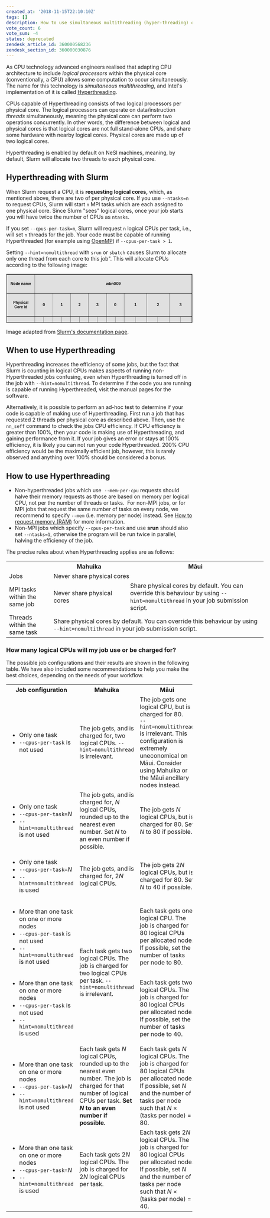 ```yaml
---
created_at: '2018-11-15T22:10:10Z'
tags: []
description: How to use simultaneous multithreading (hyper-threading) on NeSI.
vote_count: 6
vote_sum: -4
status: deprecated
zendesk_article_id: 360000568236
zendesk_section_id: 360000030876
---
```


As CPU technology advanced engineers realised that adapting CPU
architecture to include *logical* *processors* within the physical core
(conventionally, a CPU) allows some computation to occur simultaneously.
The name for this technology is *simultaneous multithreading*, and
Intel's implementation of it is called
[Hyperthreading](https://en.wikipedia.org/wiki/Hyper-threading).

CPUs capable of Hyperthreading consists of two logical processors per
physical core. The logical processors can operate on data/instruction
*threads* simultaneously, meaning the physical core can perform two
operations concurrently. In other words, the difference between logical
and physical cores is that logical cores are not full stand-alone CPUs,
and share some hardware with nearby logical cores. Physical cores are
made up of two logical cores.

Hyperthreading is enabled by default on NeSI machines, meaning, by
default, Slurm will allocate two threads to each physical core.

## Hyperthreading with Slurm

When Slurm request a CPU, it is **requesting logical cores,** which, as
mentioned above, there are two of per physical core. If you use
`--ntasks=n` to request CPUs, Slurm will start `n` MPI tasks which are
each assigned to one physical core. Since Slurm "sees" logical cores,
once your job starts you will have twice the number of CPUs as `ntasks`.

If you set `--cpus-per-task=n`, Slurm will request `n` logical CPUs per
task, i.e., will set `n` threads for the job. Your code must be capable
of running Hyperthreaded (for example using
[OpenMP](OpenMP_settings.md))
if `--cpus-per-task > 1`.

Setting `--hint=nomultithread` with `srun` or `sbatch` causes Slurm to
allocate only one thread from each core to this job". This will allocate
CPUs according to the following image:
<table style="height: 132px;" border="1" width="591" cellspacing="0" cellpadding="3">
<tbody>
<tr style="height: 22px;">
<td style="height: 22px; width: 164.389px;" bgcolor="#e0e0e0">
<p align="CENTER"><font size="1"><strong>Node name</strong></font></p>
</td>
<td style="height: 22px; width: 403.878px;" colspan="16" bgcolor="#e0e0e0">
<p align="CENTER"><font size="1"><strong>wbn009</strong></font></p>
</td>
</tr>
<tr style="height: 22px;">
<td style="height: 22px; width: 164.389px;" bgcolor="#e0e0e0">
<p align="CENTER"><font size="1"><strong>Physical Core id</strong></font></p>
</td>
<td style="height: 22px; width: 37.2727px;" colspan="2" bgcolor="#e0e0e0">
<p align="CENTER"><font size="1"><strong>0</strong></font></p>
</td>
<td style="height: 22px; width: 37.2727px;" colspan="2" bgcolor="#e0e0e0">
<p align="CENTER"><font size="1"><strong>1</strong></font></p>
</td>
<td style="height: 22px; width: 37.2727px;" colspan="2" bgcolor="#e0e0e0">
<p align="CENTER"><font size="1"><strong>2</strong></font></p>
</td>
<td style="height: 22px; width: 37.2727px;" colspan="2" bgcolor="#e0e0e0">
<p align="CENTER"><font size="1"><strong>3</strong></font></p>
</td>
<td style="height: 22px; width: 37.2727px;" colspan="2" bgcolor="#e0e0e0">
<p align="CENTER"><font size="1"><strong>0</strong></font></p>
</td>
<td style="height: 22px; width: 47.358px;" colspan="2" bgcolor="#e0e0e0">
<p align="CENTER"><font size="1"><strong>1</strong></font></p>
</td>
<td style="height: 22px; width: 47.358px;" colspan="2" bgcolor="#e0e0e0">
<p align="CENTER"><font size="1"><strong>2</strong></font></p>
</td>
<td style="height: 22px; width: 46.4347px;" colspan="2" bgcolor="#e0e0e0">
<p align="CENTER"><font size="1"><strong>3</strong></font></p>
</td>
</tr>
<tr style="height: 22px;">
<td style="height: 22px; width: 164.389px;" bgcolor="#e0e0e0">
<p align="CENTER"><font size="1"><strong>Logical CPU id</strong></font></p>
</td>
<td style="height: 22px; width: 13.1818px;" bgcolor="#e0e0e0">
<p align="CENTER"><font size="1"><strong>0</strong></font></p>
</td>
<td style="height: 22px; width: 13.1818px;" bgcolor="#e0e0e0">
<p align="CENTER"><font size="1"><strong>1</strong></font></p>
</td>
<td style="height: 22px; width: 13.1818px;" bgcolor="#e0e0e0">
<p align="CENTER"><font size="1"><strong>2</strong></font></p>
</td>
<td style="height: 22px; width: 13.1818px;" bgcolor="#e0e0e0">
<p align="CENTER"><font size="1"><strong>3</strong></font></p>
</td>
<td style="height: 22px; width: 13.1818px;" bgcolor="#e0e0e0">
<p align="CENTER"><font size="1"><strong>4</strong></font></p>
</td>
<td style="height: 22px; width: 13.1818px;" bgcolor="#e0e0e0">
<p align="CENTER"><font size="1"><strong>5</strong></font></p>
</td>
<td style="height: 22px; width: 13.1818px;" bgcolor="#e0e0e0">
<p align="CENTER"><font size="1"><strong>6</strong></font></p>
</td>
<td style="height: 22px; width: 13.1818px;" bgcolor="#e0e0e0">
<p align="CENTER"><font size="1"><strong>7</strong></font></p>
</td>
<td style="height: 22px; width: 13.1818px;" bgcolor="#e0e0e0">
<p align="CENTER"><font size="1"><strong>8</strong></font></p>
</td>
<td style="height: 22px; width: 13.1818px;" bgcolor="#e0e0e0">
<p align="CENTER"><font size="1"><strong>9</strong></font></p>
</td>
<td style="height: 22px; width: 18.2244px;" bgcolor="#e0e0e0">
<p align="CENTER"><font size="1"><strong>10</strong></font></p>
</td>
<td style="height: 22px; width: 18.2244px;" bgcolor="#e0e0e0">
<p align="CENTER"><font size="1"><strong>11</strong></font></p>
</td>
<td style="height: 22px; width: 18.2244px;" bgcolor="#e0e0e0">
<p align="CENTER"><font size="1"><strong>12</strong></font></p>
</td>
<td style="height: 22px; width: 18.2244px;" bgcolor="#e0e0e0">
<p align="CENTER"><font size="1"><strong>13</strong></font></p>
</td>
<td style="height: 22px; width: 18.2244px;" bgcolor="#e0e0e0">
<p align="CENTER"><font size="1"><strong>14</strong></font></p>
</td>
<td style="height: 22px; width: 17.3011px;" bgcolor="#e0e0e0">
<p align="CENTER"><font size="1"><strong>15</strong></font></p>
</td>
</tr>
<tr style="height: 22px;">
<td style="height: 22px; width: 164.389px;" bgcolor="#e0e0e0">
<p align="CENTER"><font size="1"><strong>Number of Allocated CPUs</strong></font></p>
</td>
<td style="height: 22px; width: 181.818px;" colspan="8">
<p align="CENTER"><font size="1">4</font></p>
</td>
<td style="height: 22px; width: 211.151px;" colspan="8">
<p align="CENTER"><font size="1">4</font></p>
</td>
</tr>
<tr style="height: 22px;">
<td style="height: 22px; width: 164.389px;" bgcolor="#e0e0e0">
<p align="CENTER"><font size="1"><strong>Allocated CPU ids</strong></font></p>
</td>
<td style="height: 22px; width: 181.818px;" colspan="8">
<p align="CENTER"><font size="1">0 2 4 6</font></p>
</td>
<td style="height: 22px; width: 211.151px;" colspan="8">
<p align="CENTER"><font size="1">8 10 12 14</font></p>
</td>
</tr>
</tbody>
</table>

Image adapted from [Slurm's documentation page](https://slurm.schedmd.com/cpu_management.html).

## When to use Hyperthreading

Hyperthreading increases the efficiency of some jobs, but the fact that
Slurm is counting in logical CPUs makes aspects of running
non-Hyperthreaded jobs confusing, even when Hyperthreading is turned off
in the job with `--hint=nomultithread`. To determine if the code you are
running is capable of running Hyperthreaded, visit the manual pages for
the software.

Alternatively, it is possible to perform an ad-hoc test to determine if
your code is capable of making use of Hyperthreading. First run a job
that has requested 2 threads per physical core as described above. Then,
use the `nn_seff` command to check the jobs CPU efficiency. If CPU
efficiency is greater than 100%, then your code is making use of
Hyperthreading, and gaining performance from it. If your job gives an
error or stays at 100% efficiency, it is likely you can not run your
code Hyperthreaded. 200% CPU efficiency would be the maximally efficient
job, however, this is rarely observed and anything over 100% should be
considered a bonus.

## How to use Hyperthreading

- Non-hyperthreaded jobs which use  `--mem-per-cpu` requests should
    halve their memory requests as those are based on memory per logical
    CPU, not per the number of threads or tasks.  For non-MPI jobs, or
    for MPI jobs that request the same number of tasks on every node, we
    recommend to specify `--mem` (i.e. memory per node) instead. See
    [How to request memory (RAM)](How_do_I_request_memory.md) for more
    information.
- Non-MPI jobs which specify `--cpus-per-task` and use **srun** should
    also set `--ntasks=1`, otherwise the program will be run twice in
    parallel, halving the efficiency of the job.

The precise rules about when Hyperthreading applies are as follows:
<table style="width: 697px;">
<tbody>
<tr>
<th style="width: 109px;">&nbsp;</th>
<th class="wysiwyg-text-align-center" style="width: 205px;">Mahuika</th>
<th class="wysiwyg-text-align-center" style="width: 376px;">Māui</th>
</tr>
<tr>
<td style="width: 109px;">Jobs</td>
<td class="wysiwyg-text-align-center" style="width: 581px;" colspan="2">Never share physical cores</td>
</tr>
<tr>
<td style="width: 109px;">MPI tasks within the same job</td>
<td class="wysiwyg-text-align-center" style="width: 205px;">Never share physical cores</td>
<td class="wysiwyg-text-align-center" style="width: 376px;">Share physical cores by default. You can override this behaviour by using <code>--hint=nomultithread</code> in your job submission script.</td>
</tr>
<tr>
<td style="width: 109px;">Threads within the same task</td>
<td class="wysiwyg-text-align-center" style="width: 581px;" colspan="2">Share physical cores by default. You can override this behaviour by using<br><code>--hint=nomultithread</code> in your job submission script.</td>
</tr>
</tbody>
</table>

### How many logical CPUs will my job use or be charged for?

The possible job configurations and their results are shown in the
following table. We have also included some recommendations to help you
make the best choices, depending on the needs of your workflow.

<table>
<colgroup>
<col/>
<col/>
<col/>
</colgroup>
<tbody>
<tr class="header">
<th>Job
configuration</th>
<th>Mahuika</th>
<th>Māui</th>
</tr>
<tr>
<td><ul>
<li>Only one task</li>
<li><code class="sl">--cpus-per-task</code> is not used</li>
</ul></td>
<td>The job gets,
and is charged for, two logical CPUs. <code class="sl">--hint=nomultithread</code> is irrelevant.</td>
<td>The job
gets one logical CPU, but is charged for 80.<br />
<code class="sl">--hint=nomultithread</code> is irrelevant.
<span>This configuration is extremely uneconomical on Māui.
Consider using Mahuika or the Māui ancillary nodes
instead.</span></td>
</tr>
<tr>
<td><ul>
<li>Only one task</li>
<li><code class="sl">--cpus-per-task=</code><em>N</em></li>
<li><code class="sl">--hint=nomultithread</code> is not used</li>
</ul></td>
<td>The job
gets, and is charged for, <em>N</em> logical CPUs, rounded up to the
nearest even number.
Set <em>N</em> to an even number if
possible.</td>
<td>The job gets <em>N</em> logical CPUs, but is charged for 80.
Set <em>N</em> to 80 if possible.</td>
</tr>
<tr>
<td><ul>
<li>Only one task</li>
<li><code class="sl">--cpus-per-task=</code><em>N</em></li>
<li><code class="sl">--hint=nomultithread</code> is used</li>
</ul></td>
<td>The job gets,
and is charged for, 2<em>N</em> logical CPUs.</td>
<td>The job
gets 2<em>N</em> logical CPUs, but is charged for 80.
Set <em>N</em> to 40 if possible.</td>
</tr>
<tr>
<td><ul>
<li>More than one task on one or more nodes</li>
<li><code class="sl">--cpus-per-task</code> is not used</li>
<li><code class="sl">--hint=nomultithread</code> is not used</li>
</ul></td>
<td rowspan="2">Each task gets two logical CPUs. The job is
charged for two logical CPUs per task. <code class="sl">--hint=nomultithread</code> is irrelevant.</td>
<td>Each task
gets one logical CPU. The job is charged for 80 logical CPUs per
allocated node. If possible, set the number of tasks per node to 80.</td>
</tr>
<tr>
<td><ul>
<li>More than one task on one or more nodes</li>
<li><code class="sl">--cpus-per-task</code> is not used</li>
<li><code class="sl">--hint=nomultithread</code> is used</li>
</ul></td>
<td>Each task
gets two logical CPUs. The job is charged for 80 logical CPUs per
allocated node.
If possible, set the number of tasks per node to
40.</td>
</tr>
<tr>
<td><ul>
<li>More than one task on one or more nodes</li>
<li><code class="sl">--cpus-per-task=</code><em>N</em></li>
<li><code class="sl">--hint=nomultithread</code> is not used</li>
</ul></td>
<td>Each task
gets <em>N</em> logical CPUs, rounded up to the nearest even number. The
job is charged for that number of logical CPUs per task.
<strong>Set <em>N</em> to an even number if
possible.</strong></td>
<td>Each task
gets <em>N</em> logical CPUs. The job is charged for 80 logical CPUs per
allocated node.
If possible, set <em>N</em> and the number of tasks per node
such that <em>N</em> × (tasks per node) = 80.</td>
</tr>
<tr>
<td><ul>
<li>More than one task on one or more nodes</li>
<li><code class="sl">--cpus-per-task=</code><em>N</em></li>
<li><code class="sl">--hint=nomultithread</code> is used</li>
</ul></td>
<td>Each task
gets 2<em>N</em> logical CPUs. The job is charged for 2<em>N</em>
logical CPUs per task.</td>
<td>Each task
gets 2<em>N</em> logical CPUs. The job is charged for 80 logical CPUs
per allocated node.
If possible, set <em>N</em> and the number of tasks per node
such that <em>N</em> × (tasks per node) = 40.</td>
</tr>
</tbody>
</table>
